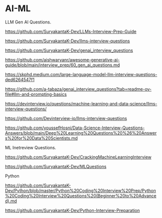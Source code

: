 # AI-ML

LLM Gen AI Questions.

https://github.com/SuryakantaK-Dev/LLMs-Interview-Prep-Guide

https://github.com/SuryakantaK-Dev/llms-interview-questions

https://github.com/SuryakantaK-Dev/genai_interview_questions

https://github.com/aishwaryanr/awesome-generative-ai-guide/blob/main/interview_prep/60_gen_ai_questions.md

https://skphd.medium.com/large-language-model-llm-interview-questions-ded6264547f1

https://github.com/a-tabaza/genai_interview_questions?tab=readme-ov-file#llm-and-prompting-basics

https://devinterview.io/questions/machine-learning-and-data-science/llms-interview-questions/

https://github.com/Devinterview-io/llms-interview-questions

https://github.com/youssefHosni/Data-Science-Interview-Questions-Answers/blob/main/Deep%20Learning%20Questions%20%26%20Answers%20for%20Data%20Scientists.md

ML Inetreview Questions.

https://github.com/SuryakantaK-Dev/CrackingMachineLearningInterview

https://github.com/SuryakantaK-Dev/MLQuestions

Python

https://github.com/SuryakantaK-Dev/Python/blob/master/Python%20Coding%20Interview%20Prep/Python%20Coding%20Interview%20Questions%20(Beginner%20to%20Advanced).md

https://github.com/SuryakantaK-Dev/Python-Interview-Preparation
